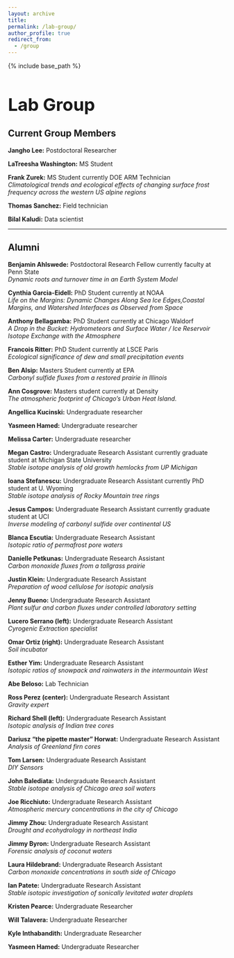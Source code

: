 ```yaml
---
layout: archive
title:
permalink: /lab-group/
author_profile: true
redirect_from:
  - /group
---
```


{% include base_path %}

<h1 style="font-size: 40px; font-weight: bold; margin-bottom: 0.5em;">Lab Group</h1>

## Current Group Members

**Jangho Lee:** Postdoctoral Researcher<br>

**LaTreesha Washington:** MS Student<br>

**Frank Zurek:** MS Student currently DOE ARM Technician<br>
_Climatological trends and ecological effects of changing surface frost frequency across the western US alpine regions_

**Thomas Sanchez:** Field technician<br>

**Bilal Kaludi:** Data scientist<br>


---

## Alumni

**Benjamin Ahlswede:** Postdoctoral Research Fellow currently faculty at Penn State<br>
_Dynamic roots and turnover time in an Earth System Model_

**Cynthia Garcia-Eidell:** PhD Student currently at NOAA<br>
_Life on the Margins: Dynamic Changes Along Sea Ice Edges,Coastal Margins, and Watershed Interfaces as Observed from Space_<br>

**Anthony Bellagamba:** PhD Student currently at Chicago Waldorf<br>
_A Drop in the Bucket: Hydrometeors and Surface Water / Ice Reservoir Isotope Exchange with the Atmosphere_<br>

**Francois Ritter:** PhD Student currently at LSCE Paris<br>
_Ecological significance of dew and small precipitation events_<br>

**Ben Alsip:** Masters Student currently at EPA<br>
_Carbonyl sulfide fluxes from a restored prairie in Illinois_<br>

**Ann Cosgrove:** Masters student currently at Density<br>
_The atmospheric footprint of Chicago’s Urban Heat Island._<br>

**Angellica Kucinski:** Undergraduate researcher

**Yasmeen Hamed:** Undergraduate researcher

**Melissa Carter:** Undergraduate researcher

**Megan Castro:** Undergraduate Research Assistant currently graduate student at Michigan State University<br>
_Stable isotope analysis of old growth hemlocks from UP Michigan_

**Ioana Stefanescu:** Undergraduate Research Assistant currently PhD student at U. Wyoming<br>
_Stable isotope analysis of Rocky Mountain tree rings_<br>

**Jesus Campos:** Undergraduate Research Assistant currently graduate student at UCI<br>
_Inverse modeling of carbonyl sulfide over continental US_<br>

**Blanca Escutia:** Undergraduate Research Assistant<br>
_Isotopic ratio of permafrost pore waters_<br>

**Danielle Petkunas:** Undergraduate Research Assistant<br>
_Carbon monoxide fluxes from a tallgrass prairie_<br>

**Justin Klein:** Undergraduate Research Assistant<br>
_Preparation of wood cellulose for isotopic analysis_<br>

**Jenny Bueno:** Undergraduate Research Assistant<br>
_Plant sulfur and carbon fluxes under controlled laboratory setting_<br>

**Lucero Serrano (left):** Undergraduate Research Assistant<br>
_Cyrogenic Extraction specialist_<br>

**Omar Ortiz (right):** Undergraduate Research Assistant<br>
_Soil incubator_<br>

**Esther Yim:** Undergraduate Research Assistant<br>
_Isotopic ratios of snowpack and rainwaters in the intermountain West_<br>

**Abe Beloso:** Lab Technician<br>

**Ross Perez (center):** Undergraduate Research Assistant<br>
_Gravity expert_<br>

**Richard Shell (left):** Undergraduate Research Assistant<br>
_Isotopic analysis of Indian tree cores_<br>

**Dariusz “the pipette master” Horwat:** Undergraduate Research Assistant<br>
_Analysis of Greenland firn cores_<br>

**Tom Larsen:** Undergraduate Research Assistant<br>
_DIY Sensors_<br>

**John Balediata:** Undergraduate Research Assistant<br>
_Stable isotope analysis of Chicago area soil waters_<br>

**Joe Ricchiuto:** Undergraduate Research Assistant<br>
_Atmospheric mercury concentrations in the city of Chicago_<br>

**Jimmy Zhou:** Undergraduate Research Assistant<br>
_Drought and ecohydrology in northeast India_<br>

**Jimmy Byron:** Undergraduate Research Assistant<br>
_Forensic analysis of coconut waters_<br>

**Laura Hildebrand:** Undergraduate Research Assistant<br>
_Carbon monoxide concentrations in south side of Chicago_<br>

**Ian Patete:** Undergraduate Research Assistant<br>
_Stable isotopic investigation of sonically levitated water droplets_<br>

**Kristen Pearce:** Undergraduate Researcher<br>

**Will Talavera:** Undergraduate Researcher<br>

**Kyle Inthabandith:** Undergraduate Researcher<br>

**Yasmeen Hamed:** Undergraduate Researcher<br>
